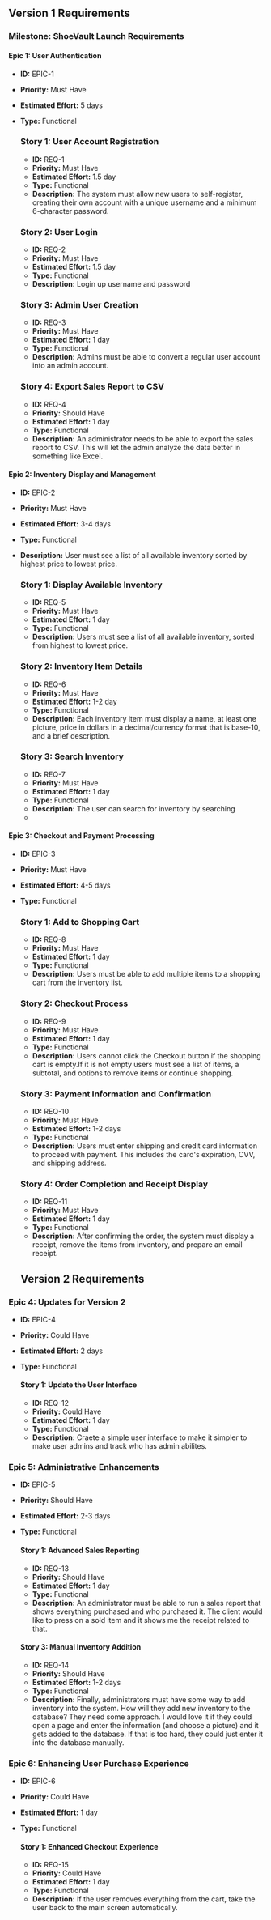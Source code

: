 ## Version 1 Requirements

### Milestone: ShoeVault Launch Requirements

#### Epic 1: User Authentication
- **ID:** EPIC-1
- **Priority:** Must Have
- **Estimated Effort:** 5 days
- **Type:** Functional

  ### Story 1: User Account Registration
  - **ID:** REQ-1
  - **Priority:** Must Have
  - **Estimated Effort:** 1.5 day
  - **Type:** Functional
  - **Description:** The system must allow new users to self-register, creating their own account with a unique username and a minimum 6-character password.

  ### Story 2: User Login
  - **ID:** REQ-2
  - **Priority:** Must Have
  - **Estimated Effort:** 1.5 day
  - **Type:** Functional
  - **Description:** Login up username and password

  ### Story 3: Admin User Creation
  - **ID:** REQ-3
  - **Priority:** Must Have
  - **Estimated Effort:** 1 day
  - **Type:** Functional
  - **Description:** Admins must be able to convert a regular user account into an admin account.

  ### Story 4: Export Sales Report to CSV
  - **ID:** REQ-4
  - **Priority:** Should Have
  - **Estimated Effort:** 1 day
  - **Type:** Functional
  - **Description:** An administrator needs to be able to export the sales report to CSV. This will let the admin analyze the data better in something like Excel.

#### Epic 2: Inventory Display and Management
- **ID:** EPIC-2
- **Priority:** Must Have
- **Estimated Effort:** 3-4 days
- **Type:** Functional
- **Description:** User must see a list of all available inventory sorted by highest price to lowest price.

  ### Story 1: Display Available Inventory
  - **ID:** REQ-5
  - **Priority:** Must Have
  - **Estimated Effort:** 1 day
  - **Type:** Functional
  - **Description:** Users must see a list of all available inventory, sorted from highest to lowest price.

  ### Story 2: Inventory Item Details
  - **ID:** REQ-6
  - **Priority:** Must Have
  - **Estimated Effort:** 1-2 day
  - **Type:** Functional
  - **Description:** Each inventory item must display a name, at least one picture, price in dollars in a decimal/currency format that is base-10, and a brief description.

  ### Story 3: Search Inventory
  - **ID:** REQ-7
  - **Priority:** Must Have
  - **Estimated Effort:** 1 day
  - **Type:** Functional
  - **Description:** The user can search for inventory by searching
  - 
#### Epic 3: Checkout and Payment Processing
- **ID:** EPIC-3
- **Priority:** Must Have
- **Estimated Effort:** 4-5 days
- **Type:** Functional

  ### Story 1: Add to Shopping Cart
  - **ID:** REQ-8
  - **Priority:** Must Have
  - **Estimated Effort:** 1 day
  - **Type:** Functional
  - **Description:** Users must be able to add multiple items to a shopping cart from the inventory list.
    
  ### Story 2: Checkout Process
  - **ID:** REQ-9
  - **Priority:** Must Have
  - **Estimated Effort:** 1 day
  - **Type:** Functional
  - **Description:** Users cannot click the Checkout button if the shopping cart is empty.If it is not empty users must see a list of items, a subtotal, and options to remove items or continue shopping.

  ### Story 3: Payment Information and Confirmation
  - **ID:** REQ-10
  - **Priority:** Must Have
  - **Estimated Effort:** 1-2 days
  - **Type:** Functional
  - **Description:** Users must enter shipping and credit card information to proceed with payment. This includes the card's expiration, CVV, and shipping address.

  ### Story 4: Order Completion and Receipt Display
  - **ID:** REQ-11
  - **Priority:** Must Have
  - **Estimated Effort:** 1 day
  - **Type:** Functional
  - **Description:** After confirming the order, the system must display a receipt, remove the items from inventory, and prepare an email receipt.
  ## Version 2 Requirements

### Epic 4: Updates for Version 2
- **ID:** EPIC-4
- **Priority:** Could Have
- **Estimated Effort:** 2 days
- **Type:** Functional

  #### Story 1: Update the User Interface
  - **ID:** REQ-12
  - **Priority:** Could Have
  - **Estimated Effort:** 1 day
  - **Type:** Functional
  - **Description:** Craete a simple user interface to make it simpler to make user admins and track who has admin abilites.
### Epic 5: Administrative Enhancements
- **ID:** EPIC-5
- **Priority:** Should Have
- **Estimated Effort:** 2-3 days
- **Type:** Functional

  #### Story 1: Advanced Sales Reporting
  - **ID:** REQ-13
  - **Priority:** Should Have
  - **Estimated Effort:** 1 day
  - **Type:** Functional
  - **Description:** An administrator must be able to run a sales report that shows everything purchased and who purchased it. The client would like to press on a sold item and it shows me the receipt related to that.

  #### Story 3: Manual Inventory Addition
  - **ID:** REQ-14
  - **Priority:** Should Have
  - **Estimated Effort:** 1-2 days
  - **Type:** Functional
  - **Description:** Finally, administrators must have some way to add inventory into the system. How will they add new inventory to the database? They need some approach. I would love it if they could open a page and enter the information (and choose a picture) and it gets added to the database. If that is too hard, they could just enter it into the database manually.

### Epic 6: Enhancing User Purchase Experience
- **ID:** EPIC-6
- **Priority:** Could Have
- **Estimated Effort:** 1 day
- **Type:** Functional

  #### Story 1: Enhanced Checkout Experience
  - **ID:** REQ-15
  - **Priority:** Could Have
  - **Estimated Effort:** 1 day
  - **Type:** Functional
  - **Description:** If the user removes everything from the cart, take the user back to the main screen automatically.

